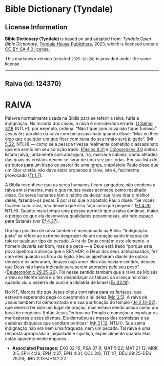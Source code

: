 # Bible Dictionary (Tyndale)

## License Information

**Bible Dictionary (Tyndale)** is based on and adapted from: _Tyndale Open Bible Dictionary_, [Tyndale House Publishers](https://tyndaleopenresources.com/), 2023, which is licensed under a [CC BY-SA 4.0 license](https://creativecommons.org/licenses/by-sa/4.0/legalcode.en).

This markdown version (created `2025-10-20`) is provided under the same license.



--------------------------------

## Raiva (id: 124370)

RAIVA
=====

Palavra normalmente usada na Bíblia para se referir a raiva, fúria e indignação. Na maioria dos casos, a raiva é considerada errada. [O Salmo 37\.8](https://ref.ly/Ps37:8) (NTLH), por exemplo, ordena. “Não fique com raiva não fique furioso.” Jesus fez paralelo da raiva com um assassinato quando disse: “Mas eu lhes digo que qualquer um que ficar com raiva do seu irmão será julgado”. ([Mt 5\.22](https://ref.ly/Matt5:22), NTLH) — como se a pessoa tivesse realmente cometido o assassinato que ela sentiu em seu coração irado. [Efésios 4\.31](https://ref.ly/Eph4:31) e [Colossenses 3\.8](https://ref.ly/Col3:8) ambos listam raiva, juntamente com amargura, ira, malícia e calúnia, como atitudes das quais os cristãos devem se livrar de uma vez por todas. Em sua lista de atributos para um bispo ou pastor de uma igreja, o apóstolo Paulo disse que um líder cristão não deve estar propenso à raiva, isto é, facilmente provocado ([Tt 1\.7](https://ref.ly/Titus1:7)).

A Bíblia reconhece que os seres humanos ficam zangados; não condena a raiva em si mesma, mas o que muitas vezes acontece como resultado disso. Os seres humanos têm o hábito de deixar sua raiva tirar o melhor deles, fazendo\-os pecar. É por isso que o apóstolo Paulo disse. “Se vocês ficarem com raiva, não deixem que isso faça com que pequem” ([Ef 4\.26](https://ref.ly/Eph4:26), NTLH). Quanto mais tempo uma pessoa permitir que a raiva continue, maior o perigo de que ela desenvolva qualidades pecaminosas, abrindo espaço para Satanás (ver [Ef 4\.27](https://ref.ly/Eph4:27)).

Um tipo positivo de raiva também é mencionada na Bíblia. “Indignação justa” se refere ao extremo desprazer de um coração santo incapaz de tolerar qualquer tipo de pecado. A ira de Deus contém este elemento. o homem deveria ser bom, mas ele peca — e Deus está irado “porque este povo quebrou a aliança que o SENHOR, o Deus dos seus antepassados, fez com eles quando os tirou do Egito. Eles se ajoelharam diante de outros deuses e os adoraram, deuses cujo amor eles não haviam sentido, deuses que Deus não havia indicado para serem adorados pelo seu povo” ([Deuteronômio 29\.25–26](https://ref.ly/Deut29:25-Deut29:26)). Foi nesse sentido também que a raiva de Moisés ardeu no Monte Sinai e o fez despedaçar as tábuas da aliança no chão quando viu o bezerro de ouro e a idolatria de Israel ([Êx 32\.19](https://ref.ly/Exod32:19)).

No NT, Marcos diz que Jesus olhou com raiva para os fariseus, que estavam esperando pegá\-lo quebrando a lei deles ([Mc 3\.5](https://ref.ly/Mark3:5)). A raiva de Jesus também foi demonstrada em sua purificação do templo ([Jo 2\.13–22](https://ref.ly/John2:13-John2:22)); que deveria ter sido um lugar de oração, mas estava sendo usado como um local de negócios. Então Jesus “entrou no Templo e começou a expulsar os mercadores e seus clientes. Ele derrubou as mesas dos cambistas e as cadeiras daqueles que vendiam pombas” ([Mt 21\.12](https://ref.ly/Matt21:12), NTLH). Sua santa indignação não era nem uma fraqueza, nem um pecado. Tal raiva é uma resposta apropriada à iniquidade e injustiça, especialmente quando elas estão aparentemente impunes.

* **Associated Passages:** EXO 32:19; PSA 37:8; MAT 5:22; MAT 21:12; MRK 3:5; EPH 4:26; EPH 4:27; EPH 4:31; COL 3:8; TIT 1:7; DEU 29:25–DEU 29:26; JHN 2:13–JHN 2:22

